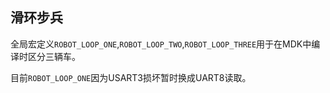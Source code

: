 ## 滑环步兵

全局宏定义`ROBOT_LOOP_ONE`,`ROBOT_LOOP_TWO`,`ROBOT_LOOP_THREE`用于在MDK中编译时区分三辆车。

目前`ROBOT_LOOP_ONE`因为USART3损坏暂时换成UART8读取。
